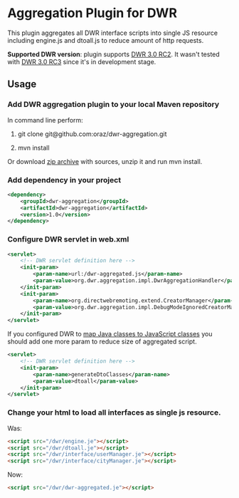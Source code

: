 # Aggregation Plugin for DWR

This plugin aggregates all DWR interface scripts into single JS resource including engine.js and dtoall.js 
to reduce amount of http requests.

__Supported DWR version__: plugin supports [DWR 3.0 RC2](http://directwebremoting.org/dwr/downloads/index.html "The current best version of DWR"). 
It wasn't tested with [DWR 3.0 RC3](http://oss.sonatype.org/content/repositories/snapshots/org/directwebremoting/dwr/3.0.0-rc3-SNAPSHOT/ "Development version") 
since it's in development stage.

## Usage
### Add DWR aggregation plugin to your local Maven repository
In command line perform:

1. git clone git&#64;github.com:oraz/dwr-aggregation.git

2. mvn install

Or download [zip archive](https://github.com/oraz/dwr-aggregation/archive/master.zip "Master zip") 
with sources, unzip it and run mvn install.

### Add dependency in your project
```xml
<dependency>
    <groupId>dwr-aggregation</groupId>
    <artifactId>dwr-aggregation</artifactId>
    <version>1.0</version>
</dependency>
````

### Configure DWR servlet in web.xml
```xml
<servlet>
    <!-- DWR servlet definition here -->
    <init-param>
        <param-name>url:/dwr-aggregated.js</param-name>
        <param-value>org.dwr.aggregation.impl.DwrAggregationHandler</param-value>
    </init-param>
    <init-param>
        <param-name>org.directwebremoting.extend.CreatorManager</param-name>
        <param-value>org.dwr.aggregation.impl.DebugModeIgnoredCreatorManager</param-value>
    </init-param>
</servlet>
````
If you configured DWR to [map Java classes to JavaScript classes](http://directwebremoting.org/dwr/documentation/server/configuration/dwrxml/converters/bean.html#mappingJavaToJavaScript "Mapping Java classes to JavaScript classes") 
you should add one more param to reduce size of aggregated script.
```xml
<servlet>
    <!-- DWR servlet definition here -->
    <init-param>
        <param-name>generateDtoClasses</param-name>
        <param-value>dtoall</param-value>
    </init-param>
</servlet>
````

### Change your html to load all interfaces as single js resource.
Was:
```html
<script src="/dwr/engine.je"></script>
<script src="/dwr/dtoall.je"></script>
<script src="/dwr/interface/userManager.je"></script>
<script src="/dwr/interface/cityManager.je"></script>
````
Now:
```html
<script src="/dwr/dwr-aggregated.je"></script>
````
